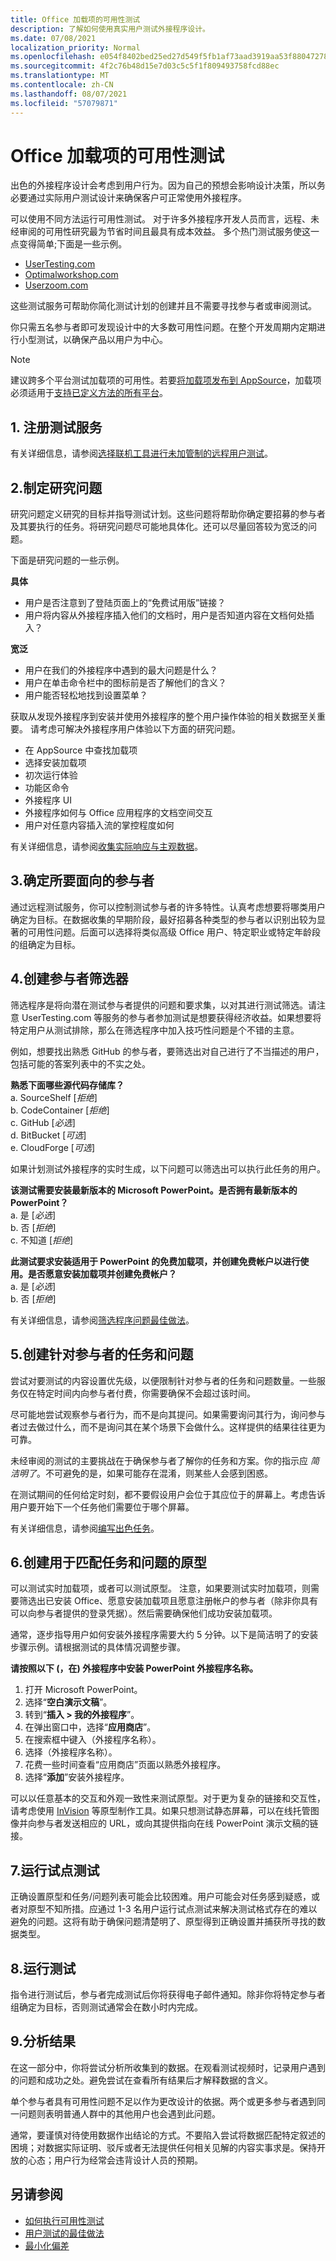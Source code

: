 ```yaml
---
title: Office 加载项的可用性测试
description: 了解如何使用真实用户测试外接程序设计。
ms.date: 07/08/2021
localization_priority: Normal
ms.openlocfilehash: e054f8402bed25ed27d549f5fb1af73aad3919aa53f88047278d1d94b4d00392
ms.sourcegitcommit: 4f2c76b48d15e7d03c5c5f1f809493758fcd88ec
ms.translationtype: MT
ms.contentlocale: zh-CN
ms.lasthandoff: 08/07/2021
ms.locfileid: "57079871"
---
```

# <a name="usability-testing-for-office-add-ins"></a>Office 加载项的可用性测试

出色的外接程序设计会考虑到用户行为。因为自己的预想会影响设计决策，所以务必要通过实际用户测试设计来确保客户可正常使用外接程序。

可以使用不同方法运行可用性测试。 对于许多外接程序开发人员而言，远程、未经审阅的可用性研究最为节省时间且最具有成本效益。 多个热门测试服务使这一点变得简单;下面是一些示例。

- [UserTesting.com](https://www.UserTesting.com)
- [Optimalworkshop.com](https://www.Optimalworkshop.com)
- [Userzoom.com](https://www.Userzoom.com)

这些测试服务可帮助你简化测试计划的创建并且不需要寻找参与者或审阅测试。

你只需五名参与者即可发现设计中的大多数可用性问题。在整个开发周期内定期进行小型测试，以确保产品以用户为中心。

> [!NOTE]
> 建议跨多个平台测试加载项的可用性。若要[将加载项发布到 AppSource](/office/dev/store/submit-to-appsource-via-partner-center)，加载项必须适用于[支持已定义方法的所有平台](../overview/office-add-in-availability.md)。

## <a name="1-sign-up-for-a-testing-service"></a>1. 注册测试服务

有关详细信息，请参阅[选择联机工具进行未加管制的远程用户测试](https://www.nngroup.com/articles/unmoderated-user-testing-tools/)。

## <a name="2-develop-your-research-questions"></a>2.制定研究问题

研究问题定义研究的目标并指导测试计划。这些问题将帮助你确定要招募的参与者及其要执行的任务。将研究问题尽可能地具体化。还可以尽量回答较为宽泛的问题。

下面是研究问题的一些示例。

**具体**

- 用户是否注意到了登陆页面上的“免费试用版”链接？
- 用户将内容从外接程序插入他们的文档时，用户是否知道内容在文档何处插入？

**宽泛**

- 用户在我们的外接程序中遇到的最大问题是什么？
- 用户在单击命令栏中的图标前是否了解他们的含义？
- 用户能否轻松地找到设置菜单？

获取从发现外接程序到安装并使用外接程序的整个用户操作体验的相关数据至关重要。 请考虑可解决外接程序用户体验以下方面的研究问题。

- 在 AppSource 中查找加载项
- 选择安装加载项
- 初次运行体验
- 功能区命令
- 外接程序 UI
- 外接程序如何与 Office 应用程序的文档空间交互
- 用户对任意内容插入流的掌控程度如何

有关详细信息，请参阅[收集实际响应与主观数据](https://help.usertesting.com/hc/articles/115003378572-Writing-effective-questions)。

## <a name="3-identify-participants-to-target"></a>3.确定所要面向的参与者

通过远程测试服务，你可以控制测试参与者的许多特性。认真考虑想要将哪类用户确定为目标。在数据收集的早期阶段，最好招募各种类型的参与者以识别出较为显著的可用性问题。后面可以选择将类似高级 Office 用户、特定职业或特定年龄段的组确定为目标。

## <a name="4-create-the-participant-screener"></a>4.创建参与者筛选器

筛选程序是将向潜在测试参与者提供的问题和要求集，以对其进行测试筛选。请注意 UserTesting.com 等服务的参与者参加测试是想要获得经济收益。如果想要将特定用户从测试排除，那么在筛选程序中加入技巧性问题是个不错的主意。 

例如，想要找出熟悉 GitHub 的参与者，要筛选出对自己进行了不当描述的用户，包括可能的答案列表中的不实之处。

**熟悉下面哪些源代码存储库？**  
 a. SourceShelf  [*拒绝*]  
 b. CodeContainer  [*拒绝*]  
 c. GitHub  [*必选*]  
 d. BitBucket  [*可选*]  
 e. CloudForge  [*可选*]  

如果计划测试外接程序的实时生成，以下问题可以筛选出可以执行此任务的用户。

**该测试需要安装最新版本的 Microsoft PowerPoint。是否拥有最新版本的 PowerPoint？**  
 a. 是 [*必选*]  
 b. 否 [*拒绝*]  
 c. 不知道 [*拒绝*]  

**此测试要求安装适用于 PowerPoint 的免费加载项，并创建免费帐户以进行使用。是否愿意安装加载项并创建免费帐户？**  
 a. 是 [*必选*]  
 b. 否 [*拒绝*]  

有关详细信息，请参阅[筛选程序问题最佳做法](https://help.usertesting.com/hc/articles/115003370731-Screener-question-best-practices)。

## <a name="5-create-tasks-and-questions-for-participants"></a>5.创建针对参与者的任务和问题

尝试对要测试的内容设置优先级，以便限制针对参与者的任务和问题数量。一些服务仅在特定时间内向参与者付费，你需要确保不会超过该时间。

尽可能地尝试观察参与者行为，而不是向其提问。如果需要询问其行为，询问参与者过去做过什么，而不是询问其在某个场景下会做什么。这样提供的结果往往更为可靠。

未经审阅的测试的主要挑战在于确保参与者了解你的任务和方案。你的指示应 *简洁明了*。不可避免的是，如果可能存在混淆，则某些人会感到困惑。

在测试期间的任何给定时刻，都不要假设用户会位于其应位于的屏幕上。考虑告诉用户要开始下一个任务他们需要位于哪个屏幕。

有关详细信息，请参阅[编写出色任务](https://help.usertesting.com/hc/articles/115003371651-Writing-great-tasks)。

## <a name="6-create-a-prototype-to-match-the-tasks-and-questions"></a>6.创建用于匹配任务和问题的原型

可以测试实时加载项，或者可以测试原型。 注意，如果要测试实时加载项，则需要筛选出已安装 Office、愿意安装加载项且愿意注册帐户的参与者（除非你具有可以向参与者提供的登录凭据）。然后需要确保他们成功安装加载项。

通常，逐步指导用户如何安装外接程序需要大约 5 分钟。以下是简洁明了的安装步骤示例。请根据测试的具体情况调整步骤。

**请按照以下 (，在) 外接程序中安装 PowerPoint 外接程序名称。**

1. 打开 Microsoft PowerPoint。
1. 选择“**空白演示文稿**”。
1. 转到“**插入 > 我的外接程序**”。
1. 在弹出窗口中，选择“**应用商店**”。
1. 在搜索框中键入（外接程序名称）。
1. 选择（外接程序名称）。
1. 花费一些时间查看“应用商店”页面以熟悉外接程序。
1. 选择“**添加**”安装外接程序。

可以以任意基本的交互和外观一致性来测试原型。对于更为复杂的链接和交互性，请考虑使用 [InVision](https://www.invisionapp.com) 等原型制作工具。如果只想测试静态屏幕，可以在线托管图像并向参与者发送相应的 URL，或向其提供指向在线 PowerPoint 演示文稿的链接。 

## <a name="7-run-a-pilot-test"></a>7.运行试点测试

正确设置原型和任务/问题列表可能会比较困难。用户可能会对任务感到疑惑，或者对原型不知所措。应通过 1-3 名用户运行试点测试来解决测试格式存在的难以避免的问题。这将有助于确保问题清楚明了、原型得到正确设置并捕获所寻找的数据类型。

## <a name="8-run-the-test"></a>8.运行测试

指令进行测试后，参与者完成测试后你将获得电子邮件通知。除非你将特定参与者组确定为目标，否则测试通常会在数小时内完成。

## <a name="9-analyze-results"></a>9.分析结果

在这一部分中，你将尝试分析所收集到的数据。在观看测试视频时，记录用户遇到的问题和成功之处。避免尝试在查看所有结果后才解释数据的含义。

单个参与者具有可用性问题不足以作为更改设计的依据。两个或更多参与者遇到同一问题则表明普通人群中的其他用户也会遇到此问题。

通常，要谨慎对待使用数据作出结论的方式。不要陷入尝试将数据匹配特定叙述的困境；对数据实际证明、驳斥或者无法提供任何相关见解的内容实事求是。保持开放的心态；用户行为经常会违背设计人员的预期。

## <a name="see-also"></a>另请参阅

- [如何执行可用性测试](https://whatpixel.com/howto-conduct-usability-testing/)  
- [用户测试的最佳做法](https://help.usertesting.com/hc/en-us/articles/115003370231-Best-practices-for-UserTesting)  
- [最小化偏差](https://downloads.usertesting.com/white_papers/TipSheet_MinimizingBias.pdf)  
